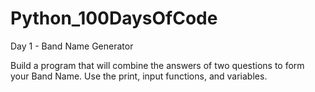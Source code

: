 # Python_100DaysOfCode
Day 1 - Band Name Generator

Build a program that will combine the answers of two questions to form your Band Name. Use the print, input functions, and variables. 
